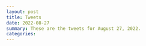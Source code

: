 ```yaml
---
layout: post
title: Tweets
date: 2022-08-27
summary: These are the tweets for August 27, 2022.
categories:
---
```



